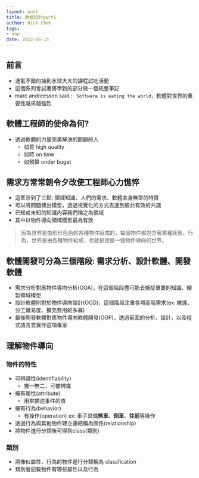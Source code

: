 ```yaml
---
layout: post
title: 軟體設計part1
author: Rick Chen
tags:
- oop
date: 2022-06-15 
---
```


## 前言

* 運氣不錯的抽到水球大大的課程試吃活動
* 這個系列會試著將學到的部分做一個統整筆記
* marc andreessen said : ``` Software is eating the world```，軟體對世界的重要性越來越強烈

## 軟體工程師的使命為何?

* 透過軟體的力量完美解決的問題的人
   * 如質 high quality
   * 如時 on time
   * 如預算 under buget

## 需求方常常朝令夕改使工程師心力憔悴

* 這牽涉到了三點: 領域知識、人們的需求、軟體本身無型的特質
* 可以將問題建出模型，透過視覺化的方式去達到彼此有效的共識
* 已知或未知的知識內容我們稱之為領域
* 其中以物件導向領域模型最為有效
>因為世界是由形形色色的各種物件組成的，每個物件都包含著某種狀態、行為，世界是由各種物件組成，也就是說是一個物件導向的世界。

## 軟體開發可分為三個階段: 需求分析、設計軟體、開發軟體

* 需求分析對應物件導向分析(OOA)，在這個階段盡可能去捕捉重要的知識、繪製領域模型
* 設計軟體則對於物件導向設計(OOD)，這個階段注重各項高階需求(ex: 維護、分工難易度、擴充費用的多寡)
* 最後開發軟體對應物件導向軟體開發(OOP)，透過前面的分析、設計，以及程式語言去實作這項專案

## 理解物件導向

### 物件的特性

* 可辨識性(identifiability)
   * 獨一無二，可被辨識
* 擁有屬性(attribute) 
   * 用來描述事件的值
* 擁有行為(behavior)
   * 有操作(operation) ex: 車子具備**煞車**、**倒車**、**往前**等操作
* 透過行為與其他物件建立連結稱為關係(relationship)
* 將物件進行分類後可得到class(類別)

### 類別

* 將像似屬性、行為的物件進行分類稱為 classfication
* 類別會記載物件有哪些屬性以及行為
